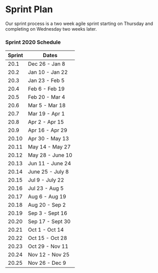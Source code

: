 # Sprint Plan
Our sprint process is a two week agile sprint starting on Thursday and completing on Wednesday two weeks later.

### Sprint 2020 Schedule

| Sprint | Dates |
| ------ | ----- |
| 20.1 | Dec 26 - Jan 8 |
| 20.2 | Jan 10 - Jan 22 |
| 20.3 | Jan 23 - Feb 5 |
| 20.4 | Feb 6 - Feb 19 |
| 20.5 | Feb 20 - Mar 4 |
| 20.6 | Mar 5 - Mar 18 |
| 20.7 | Mar 19 - Apr 1 |
| 20.8 | Apr 2 - Apr 15 |
| 20.9 | Apr 16 - Apr 29 |
| 20.10 | Apr 30 - May 13 |
| 20.11 | May 14 - May 27 |
| 20.12 | May 28 - June 10 |
| 20.13 | Jun 11 - June 24 |
| 20.14 | June 25 - July 8 |
| 20.15 | Jul 9 - July 22 |
| 20.16 | Jul 23 - Aug 5 |
| 20.17 | Aug 6 - Aug 19 |
| 20.18 | Aug 20 - Sep 2 |
| 20.19 | Sep 3 - Sept 16 |
| 20.20 | Sep 17 - Sept 30 |
| 20.21 | Oct 1 - Oct 14 |
| 20.22 | Oct 15 - Oct 28 |
| 20.23 | Oct 29 - Nov 11 |
| 20.24 | Nov 12 - Nov 25 |
| 20.25 | Nov 26 - Dec 9 |

